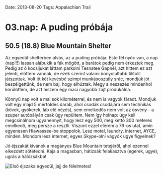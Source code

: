 Date: 2013-08-20
Tags: Appalachian Trail

# 03.nap: A puding próbája

## 50.5 (18.8) Blue Mountain Shelter

Az egyedül shelterben alvás, az a puding próbája. Este fél nyóc van, a nap (nap!!!) lassan alábukik a fák mögött, a barátok pedig nem érkeztek meg. Pedig az ő kocsijukat láttam parkolni Tesnatee Gapnél, azt hittem ez azt jelenti, előttem vannak, de ezek szerint valami bonyolultabb tilitolit játszottak. Volt itt két kevésbé szimpi munkásosztály srác, mondjuk jót beszélgettünk, de nem baj, hogy elhúztak. Megy a neszezés mindenhol körülöttem, de azt hiszem egy maci nagyobb zajt produkálna.

Könnyű nap volt a mai sok kilométerrel, és nem is vagyok fáradt. Mondjuk volt egy majd 5 mérföldes darab, ahol csodák csodájára sem technikás (kövek, gyökerek, láb elé nézés), sem emelkedős nem volt az ösvény - a szuper autópályán csak úgy repültem. Nem így holnap: úgy kell megcsinálnom ugyanennyit, hogy lesz egy 500, meg kettő 300 méteres emelkedő, meg persze a resztli. Viszont ezzel elérem a 76-os utat, amin egyenesen Hiawassee-be stoppolok. Lesz motel, laundry, internet, AYCE, minden. Mondom lesz internet, egyes Skype-olni vágyók ugye figyelnek?

Jó éjszakát kívánok a magányos Blue Mountain tetejéről, ahol ezennel elkezdett sötétedni. Kaja a magasban, hátizsák felakasztva (egerek, ugye), ugrás a hálózsákba!

![Első éjszaka egyedül, jajj de félelmetes!](https://lh3.googleusercontent.com/-ZRUk9jSuTZo/UoU5rGLVqVI/AAAAAAAAJDE/LQxOzsdAj_8/s1152-Ic42/20130820_184346.jpg)